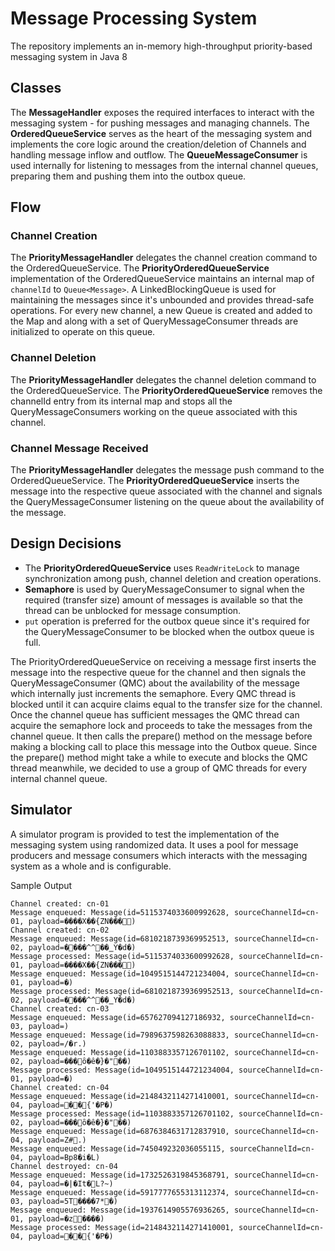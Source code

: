 # Message Processing System

The repository implements an in-memory high-throughput priority-based messaging system in Java 8

## Classes

The **MessageHandler** exposes the required interfaces to interact with the messaging system - for pushing messages and managing channels.
The **OrderedQueueService** serves as the heart of the messaging system and implements the core logic around the creation/deletion of Channels and handling message inflow and outflow.
The **QueueMessageConsumer** is used internally for listening to messages from the internal channel queues, preparing them and pushing them into the outbox queue.

## Flow

### Channel Creation
The **PriorityMessageHandler** delegates the channel creation command to the OrderedQueueService. 
The **PriorityOrderedQueueService** implementation of the OrderedQueueService maintains an internal map of `channelId` to `Queue<Message>`. 
A LinkedBlockingQueue is used for maintaining the messages since it's unbounded and provides thread-safe operations.
For every new channel, a new Queue is created and added to the Map and along with a set of QueryMessageConsumer threads are initialized to operate on this queue.

### Channel Deletion
The **PriorityMessageHandler** delegates the channel deletion command to the OrderedQueueService. 
The **PriorityOrderedQueueService** removes the channelId entry from its internal map and stops all the QueryMessageConsumers working on the queue associated with this channel.

### Channel Message Received
The **PriorityMessageHandler** delegates the message push command to the OrderedQueueService.
The **PriorityOrderedQueueService** inserts the message into the respective queue associated with the channel and signals the QueryMessageConsumer listening on the queue about the availability of the message.

## Design Decisions

* The **PriorityOrderedQueueService** uses `ReadWriteLock` to manage synchronization among push, channel deletion and creation operations.
* **Semaphore** is used by QueryMessageConsumer to signal when the required (transfer size) amount of messages is available so that the thread can be unblocked for message consumption.
* `put` operation is preferred for the outbox queue since it's required for the QueryMessageConsumer to be blocked when the outbox queue is full.

The PriorityOrderedQueueService on receiving a message first inserts the message into the respective queue for the channel and then signals the QueryMessageConsumer (QMC) about the availability of the message which internally just increments the semaphore. Every QMC thread is blocked until it can acquire claims equal to the transfer size for the channel. Once the channel queue has sufficient messages the QMC thread can acquire the semaphore lock and proceeds to take the messages from the channel queue. It then calls the prepare() method on the message before making a blocking call to place this message into the Outbox queue. Since the prepare() method might take a while to execute and blocks the QMC thread meanwhile, we decided to use a group of QMC threads for every internal channel queue.

## Simulator

A simulator program is provided to test the implementation of the messaging system using randomized data. It uses a pool for message producers and message consumers which interacts with the messaging system as a whole and is configurable.

Sample Output
```text
Channel created: cn-01
Message enqueued: Message(id=5115374033600992628, sourceChannelId=cn-01, payload=����X��{ZN���)
Channel created: cn-02
Message enqueued: Message(id=6810218739369952513, sourceChannelId=cn-02, payload=����^^􉔃��̳Y�d�)
Message processed: Message(id=5115374033600992628, sourceChannelId=cn-01, payload=����X��{ZN���)
Message enqueued: Message(id=1049515144721234004, sourceChannelId=cn-01, payload=�)
Message processed: Message(id=6810218739369952513, sourceChannelId=cn-02, payload=����^^􉔃��̳Y�d�)
Channel created: cn-03
Message enqueued: Message(id=657627094127186932, sourceChannelId=cn-03, payload=)
Message enqueued: Message(id=7989637598263088833, sourceChannelId=cn-02, payload=/�r.)
Message enqueued: Message(id=1103883357126701102, sourceChannelId=cn-02, payload=���ȏ�ê�݀}�"��)
Message processed: Message(id=1049515144721234004, sourceChannelId=cn-01, payload=�)
Channel created: cn-04
Message enqueued: Message(id=2148432114271410001, sourceChannelId=cn-04, payload=��{'�P�)
Message processed: Message(id=1103883357126701102, sourceChannelId=cn-02, payload=���ȏ�ê�݀}�"��)
Message enqueued: Message(id=6876384631712837910, sourceChannelId=cn-04, payload=Z#.)
Message enqueued: Message(id=745049232036055115, sourceChannelId=cn-04, payload=Bp8�i�L)
Channel destroyed: cn-04
Message enqueued: Message(id=1732526319845368791, sourceChannelId=cn-04, payload=�|�It�L?~)
Message enqueued: Message(id=5917777655313112374, sourceChannelId=cn-03, payload=5T����7*�)
Message enqueued: Message(id=1937614905576936265, sourceChannelId=cn-01, payload=�z����)
Message processed: Message(id=2148432114271410001, sourceChannelId=cn-04, payload=��{'�P�)
```

